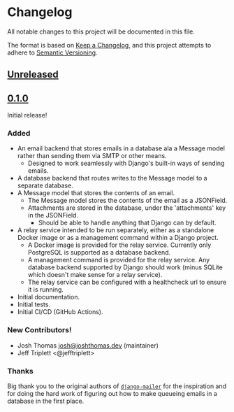 # Changelog

All notable changes to this project will be documented in this file.

The format is based on [Keep a Changelog](https://keepachangelog.com/en/1.0.0/),
and this project attempts to adhere to [Semantic Versioning](https://semver.org/spec/v2.0.0.html).

## [Unreleased]

## [0.1.0]

Initial release!

### Added

- An email backend that stores emails in a database ala a Message model rather than sending them via SMTP or other means.
    - Designed to work seamlessly with Django's built-in ways of sending emails.
- A database backend that routes writes to the Message model to a separate database.
- A Message model that stores the contents of an email.
    - The Message model stores the contents of the email as a JSONField.
    - Attachments are stored in the database, under the 'attachments' key in the JSONField.
        - Should be able to handle anything that Django can by default.
- A relay service intended to be run separately, either as a standalone Docker image or as a management command within a Django project.
    - A Docker image is provided for the relay service. Currently only PostgreSQL is supported as a database backend.
    - A management command is provided for the relay service. Any database backend supported by Django should work (minus SQLite which doesn't make sense for a relay service).
    - The relay service can be configured with a healthcheck url to ensure it is running.
- Initial documentation.
- Initial tests.
- Initial CI/CD (GitHub Actions).

### New Contributors!

- Josh Thomas <josh@joshthomas.dev> (maintainer)
- Jeff Triplett <@jefftriplett>

### Thanks

Big thank you to the original authors of [`django-mailer`](https://github.com/pinax/django-mailer) for the inspiration and for doing the hard work of figuring out how to make queueing emails in a database in the first place.

[unreleased]: https://github.com/westerveltco/django-email-relay/compare/v0.1.0...HEAD
[0.1.0]: https://github.com/westerveltco/django-email-relay/releases/tag/v0.1.0
